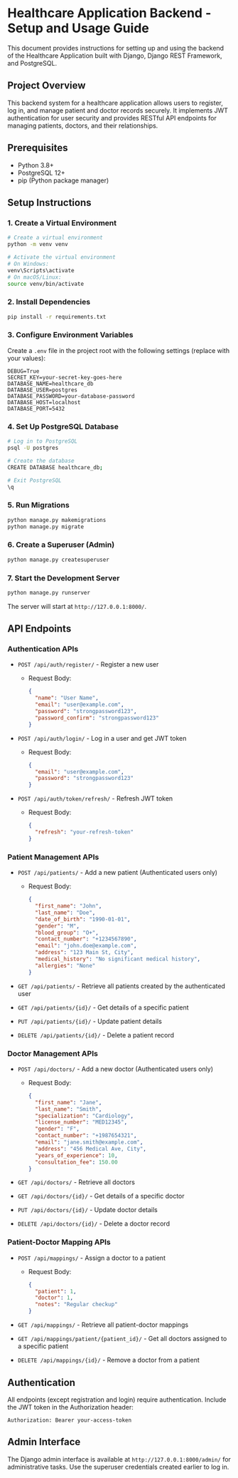# Healthcare Application Backend - Setup and Usage Guide

This document provides instructions for setting up and using the backend of the Healthcare Application built with Django, Django REST Framework, and PostgreSQL.

## Project Overview

This backend system for a healthcare application allows users to register, log in, and manage patient and doctor records securely. It implements JWT authentication for user security and provides RESTful API endpoints for managing patients, doctors, and their relationships.

## Prerequisites

- Python 3.8+
- PostgreSQL 12+
- pip (Python package manager)

## Setup Instructions

### 1. Create a Virtual Environment

```bash
# Create a virtual environment
python -m venv venv

# Activate the virtual environment
# On Windows:
venv\Scripts\activate
# On macOS/Linux:
source venv/bin/activate
```

### 2. Install Dependencies

```bash
pip install -r requirements.txt
```

### 3. Configure Environment Variables

Create a `.env` file in the project root with the following settings (replace with your values):

```
DEBUG=True
SECRET_KEY=your-secret-key-goes-here
DATABASE_NAME=healthcare_db
DATABASE_USER=postgres
DATABASE_PASSWORD=your-database-password
DATABASE_HOST=localhost
DATABASE_PORT=5432
```

### 4. Set Up PostgreSQL Database

```bash
# Log in to PostgreSQL
psql -U postgres

# Create the database
CREATE DATABASE healthcare_db;

# Exit PostgreSQL
\q
```

### 5. Run Migrations

```bash
python manage.py makemigrations
python manage.py migrate
```

### 6. Create a Superuser (Admin)

```bash
python manage.py createsuperuser
```

### 7. Start the Development Server

```bash
python manage.py runserver
```

The server will start at `http://127.0.0.1:8000/`.

## API Endpoints

### Authentication APIs

- `POST /api/auth/register/` - Register a new user
  - Request Body:
    ```json
    {
      "name": "User Name",
      "email": "user@example.com",
      "password": "strongpassword123",
      "password_confirm": "strongpassword123"
    }
    ```

- `POST /api/auth/login/` - Log in a user and get JWT token
  - Request Body:
    ```json
    {
      "email": "user@example.com",
      "password": "strongpassword123"
    }
    ```

- `POST /api/auth/token/refresh/` - Refresh JWT token
  - Request Body:
    ```json
    {
      "refresh": "your-refresh-token"
    }
    ```

### Patient Management APIs

- `POST /api/patients/` - Add a new patient (Authenticated users only)
  - Request Body:
    ```json
    {
      "first_name": "John",
      "last_name": "Doe",
      "date_of_birth": "1990-01-01",
      "gender": "M",
      "blood_group": "O+",
      "contact_number": "+1234567890",
      "email": "john.doe@example.com",
      "address": "123 Main St, City",
      "medical_history": "No significant medical history",
      "allergies": "None"
    }
    ```

- `GET /api/patients/` - Retrieve all patients created by the authenticated user

- `GET /api/patients/{id}/` - Get details of a specific patient

- `PUT /api/patients/{id}/` - Update patient details

- `DELETE /api/patients/{id}/` - Delete a patient record

### Doctor Management APIs

- `POST /api/doctors/` - Add a new doctor (Authenticated users only)
  - Request Body:
    ```json
    {
      "first_name": "Jane",
      "last_name": "Smith",
      "specialization": "Cardiology",
      "license_number": "MED12345",
      "gender": "F",
      "contact_number": "+1987654321",
      "email": "jane.smith@example.com",
      "address": "456 Medical Ave, City",
      "years_of_experience": 10,
      "consultation_fee": 150.00
    }
    ```

- `GET /api/doctors/` - Retrieve all doctors

- `GET /api/doctors/{id}/` - Get details of a specific doctor

- `PUT /api/doctors/{id}/` - Update doctor details

- `DELETE /api/doctors/{id}/` - Delete a doctor record

### Patient-Doctor Mapping APIs

- `POST /api/mappings/` - Assign a doctor to a patient
  - Request Body:
    ```json
    {
      "patient": 1,
      "doctor": 1,
      "notes": "Regular checkup"
    }
    ```

- `GET /api/mappings/` - Retrieve all patient-doctor mappings

- `GET /api/mappings/patient/{patient_id}/` - Get all doctors assigned to a specific patient

- `DELETE /api/mappings/{id}/` - Remove a doctor from a patient

## Authentication

All endpoints (except registration and login) require authentication. Include the JWT token in the Authorization header:

```
Authorization: Bearer your-access-token
```

## Admin Interface

The Django admin interface is available at `http://127.0.0.1:8000/admin/` for administrative tasks. Use the superuser credentials created earlier to log in.